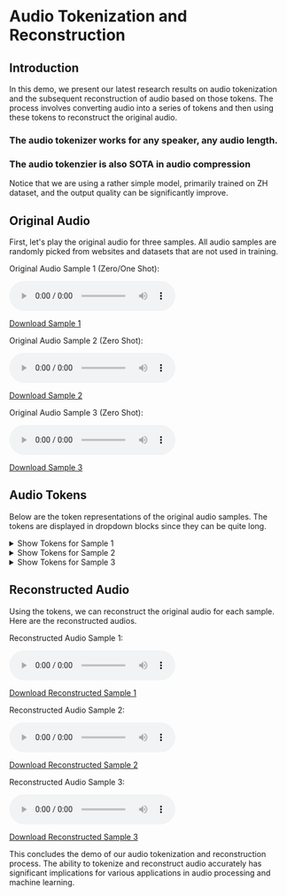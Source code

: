 # Audio Tokenization and Reconstruction

## Introduction

In this demo, we present our latest research results on audio tokenization and the subsequent reconstruction of audio based on those tokens. The process involves converting audio into a series of tokens and then using these tokens to reconstruct the original audio.

### The audio tokenizer works for any speaker, any audio length.
### The audio tokenzier is also SOTA in audio compression

Notice that we are using a rather simple model, primarily trained on ZH dataset, and the output quality can be significantly improve.

## Original Audio

First, let's play the original audio for three samples. All audio samples are randomly picked from websites and datasets that are not used in training.

Original Audio Sample 1 (Zero/One Shot):

<audio controls>
  <source src="audio/speaker.wav" type="audio/wav">
  Your browser does not support the audio element.
</audio>

[Download Sample 1](audio/speaker.wav)

Original Audio Sample 2 (Zero Shot):

<audio controls>
  <source src="audio/nana_1.mp3" type="audio/mp3">
  Your browser does not support the audio element.
</audio>

[Download Sample 2](audio/nana_1.mp3)

Original Audio Sample 3 (Zero Shot):

<audio controls>
  <source src="audio/speaker_female.wav" type="audio/wav">
  Your browser does not support the audio element.
</audio>

[Download Sample 3](audio/speaker_female.wav)

## Audio Tokens

Below are the token representations of the original audio samples. The tokens are displayed in dropdown blocks since they can be quite long.

<details>
<summary>Show Tokens for Sample 1</summary>

```text
tensor([[ 9071, 22264, 25096, 23154,  2660, 31228, 11365, 14549, 14565,  7598,
         15033,  7395, 23216, 19608, 30566, 14582, 55354, 22587, 21067, 56648,
         23699, 40150,  7663, 19618, 19892, 26784, 18604, 18856, 59688, 51516,
         26808, 20470, 40746, 61426, 52399, 35258, 52268, 43272, 61555, 41423,
         47595, 39093, 64256, 37526, 43118, 39526, 39654, 47501, 64638, 63596,
         11236,  6370, 36512, 41038, 47990, 55415, 39523,   359,  2230,  7402,
         44065, 61224, 15003, 15046, 10791, 41390, 53631, 31348, 60509, 63610,
         10452, 37609, 23666, 53995,  6384, 55418, 43662,  6196, 44584, 22399,
         21451, 19959, 19624, 51080,  4299, 24047, 26874, 26936, 51500, 26560,
         21456, 54224, 39369,  3456, 18885, 27583, 52650, 51628, 51496, 26593,
         53312, 35174, 47398, 47870, 47721, 63785, 64249, 29367, 47238, 47140,
         56833, 43566, 37206,  7158, 39166,  6699,  3234, 18612, 51500, 51342,
         51502, 10680, 15392, 43646, 43701, 48446, 62284,  8668, 37367, 22776,
         20834, 41804, 39294, 35944, 59826, 20562, 22475, 53569,  8047,  1481,
          3259, 25512, 13496, 23234, 14563, 35191, 39967, 52514, 54564, 53877,
         40309, 47295,  6630,  3720, 24076, 33093, 39280, 55802, 52394, 51236,
         52588, 35216, 13333, 38044, 19916, 52990, 26298,  7658, 11306, 51468,
         27128, 34217, 41573, 48053, 58392, 63545, 47363, 47164, 55592, 56022,
         63991, 55733, 65239, 56565, 48245, 44351, 47396, 41694, 43124,  6582,
          3132, 52718,  6372,  7915, 53538, 45386, 22883,  3616, 11896, 23243,
          7350, 52411,  2480, 19784, 18856, 51628, 51496, 51436, 53220, 11898,
         39543, 45686, 15036, 42529, 28184, 14501, 34918, 39348, 63734, 55587,
         23498, 34760, 36331, 22466,  6374,  9889, 18351, 48687, 41190, 14462,
         11824, 15896, 14435, 22098,  2556, 36025,  1824, 28602, 21729, 23791,
          7287, 56467, 30314, 28866, 55475,  3249, 59505, 12451, 37537, 55487,
          7665, 23243, 23654, 19638, 18638, 34683, 52668, 51336, 51640, 59576,
         27580, 52711, 53246, 60472, 27048, 10728, 39780, 43510, 64220, 47481,
         64219,  2149, 39137, 56497, 15086,  2391, 22498, 15972, 43566,  2101,
         23185, 26368, 40488, 41254, 47358, 64702, 51180,  5115,  4041, 52449,
         18088, 58253, 30763,  2118, 23903, 26750, 37626, 47142, 22646, 47206,
          6258,  3578, 39651,  7228, 56760, 47138,  6335, 36377, 26392,  7320,
         26368, 19592, 51208, 43434, 18938, 19938, 40811,  3512, 18618, 51500,
         43408, 34025,  8807, 31323, 43703, 64230, 41828, 14430,  7852, 31236,
         41782, 39208, 45608, 43132, 27738, 54248, 56288, 55540, 40293, 45760,
          2174, 55934, 21039, 38341, 40265, 22706,  6263, 56323, 13034, 39117,
          3310,  8129, 24414, 20442, 52708, 35096, 63087, 41109, 39191, 39474,
          6340, 56546, 52744,  4259, 39624, 23807, 19654, 26782, 17164, 62653,
         43983, 14577, 64949, 31899, 56762, 51644, 52188, 45783, 47142,  6815,
         23934, 22743, 39637, 39163, 11442, 19893, 18732, 26800, 44640, 41860,
         43828, 30760,  6373, 23915,  3296, 28556, 10469, 40371, 26750, 28172,
         13848, 37615, 42354, 18423, 36280, 59744, 20706,  6837, 38953, 40287,
         40679, 52562, 26668, 18584, 51626, 51518, 51628, 19902, 18876, 51240,
         10744, 20082, 52970, 36650, 27566, 52715, 60704, 51484, 19372, 46120,
         41334, 20805, 35175, 55657, 41855, 47393, 47286, 62453, 47595, 31443,
         63922, 47350, 47822, 47976, 55666, 36145, 34728, 33524, 47838, 43718,
          2597, 46356, 36760, 15932,  2244, 56012, 55489, 12910, 32887,   518,
         31920, 53955, 39136, 22187,  9488,  5760,  1033, 26008, 62909, 43079,
         14939, 47348,  6388, 39152,  5289,  1297,  5800, 25868, 39344, 43262,
         15084, 56955, 28236, 21961, 21833, 21441, 32462, 17676, 20408,  3880,
         27581, 47714, 47654, 56374, 52496, 51256, 28092, 51500, 26664, 34625,
          4553,  8129, 18837, 51641, 18878, 27134, 60414, 52730, 28586, 19962,
         52524, 51472, 42345,  4275, 22009,  8517, 20823, 31585, 47327, 39190,
         45694, 33653,  6764, 46898, 14432, 32871, 47734, 39221,  2853, 14636,
         61216, 23585, 41766, 56841, 47920, 22619, 59726, 47220,  8136, 36728,
         24271, 23794,  3770, 51492, 26686, 19086, 51820, 19644, 59818, 51596,
         18600, 59644, 27068, 18734, 52666, 59582, 18878, 51372, 19900, 18472,
         59692, 43451, 12971, 10791,   614,  2678, 32288, 33381,   599, 55927,
         35364, 10806, 14911, 11007,  6372, 30368,  8534, 14971, 10733,  7586,
         57132, 35415, 10367, 23028, 39603,  6304, 14703, 14825,  8420, 39156,
          3313, 11936, 28556, 38998, 47730, 39222, 65384, 39493,  6853,  7208,
         55010, 35501, 24126, 23803, 40181, 18466, 19900, 43512, 53146, 51966,
          3424, 52024, 59624, 52652, 51630, 59696, 59368, 30310,  9197, 14519,
          8421, 13289, 14931, 10534,  6259, 60712, 18710, 40164,  2790, 15076,
         13868,  8767, 10879,  7912, 14534, 30962, 15087, 11966, 56481, 39590,
         39094, 11881, 11914, 39155, 55466]], device='cuda:0')
```
</details>
<details>
<summary>Show Tokens for Sample 2</summary>

```text
tensor([[43009, 43331,  7931, 19943, 45179, 13161, 24475, 13143, 28993, 32593,
         12049, 61577, 41094, 63620, 57082, 41175, 41885, 23032, 17803, 43486,
         37701, 40193, 45728, 64126, 41518, 39477, 39444, 46220, 41310,  4567,
         17403,  1858,  7391, 50065, 41637, 47663,  9791, 41901, 40324, 13373,
         47369, 65125, 23993, 47405, 13247,  4765, 61167, 51947, 35827, 30021,
         29539, 31353,  4917, 45881, 62331, 10153, 30465, 15228, 23833, 63647,
         63111, 65159, 45779,  4590, 45525, 48003, 34489, 46625, 43949, 48035,
         39566, 56714, 63004,  2628, 23586,  7521, 43076, 39700, 36347, 21040,
         10925, 31390, 49207, 24571, 39238, 37479, 23331, 17427, 53133, 45927,
         62918, 13251, 62118, 23154,  2871,  1320,  8125,  2855, 20011, 37171,
           102, 15150, 48362, 65337, 57149, 10138, 16315, 28559, 51151, 33750,
         61911, 33279,  1223, 45545, 13163, 55475, 62347, 48907, 62443, 39869,
         22969, 31641,  7048, 32021, 64651, 47758, 45582, 48042, 64496, 15995,
         47594, 41292,  9937, 20733, 45527, 39339, 47766, 56999, 43991, 29547,
         24391, 22359, 62951, 47758, 22583,   551, 11246, 22488, 23435, 23960,
         22682,   686, 39174, 64725, 42793, 46076, 20806, 37669, 58412, 55386,
         12583, 12750, 55993, 50925, 18267,  4903, 23840, 16391, 40292,  6502,
          2662, 15210, 58909,  4539,  8548, 12646, 32186, 31330, 18189, 36728,
         10606, 42808,   886,    70, 57274, 52203, 27390, 17723, 34745, 17851,
         49578, 44155, 37224, 33239, 43967,  1704, 20529,  7429, 15379, 62083,
         62087, 47805,  5644, 13113, 14777, 15805, 53918, 41670, 50603, 62914,
         62708, 44020,  6774, 31512, 23720, 55822, 47798, 63224, 33781, 55987,
         45993, 24355, 45487,  6406,  4563,  2026, 60361, 56955, 56636,  3512,
         28139, 36577, 14789, 47255, 42297, 43149, 29317, 56105, 22456, 43455,
         16315, 46051, 54919, 43694, 43638, 40860, 62909, 47586, 41134, 50838,
         32639, 55524, 64190, 41334, 37668, 37680, 36931, 33381,  2018, 34745,
         56565, 51685, 43749, 43374, 54586, 50828, 45730, 63695, 64764,  6510,
         40316, 49010, 33367, 47974,  8548, 24520, 17278,  2416, 59245, 56888,
         56637, 44410, 40803, 51494, 19290, 49919, 17145, 20107, 38783, 56888,
         40254, 50728, 12801, 15891, 31243, 45353, 62331, 20936,  8511, 15191,
         44985, 29217, 23139, 45835, 65267, 55740, 39848, 41078, 35174, 33928,
         19361, 43366, 61667, 62149, 43110, 34745, 55224, 39262, 45924, 53762,
          6691, 10367,  6463, 25756, 47544, 33309,  3637, 49973, 27261, 43512,
         39400, 37844, 13271, 64507, 12957,  3752, 19435, 45221, 61863, 33351,
           933, 21368,  8089,  4072, 19627,  2483, 38252,  8654,  7036, 37717,
         29271, 39431, 16908, 45806, 61892, 40690, 42521,  2405,  2339, 39768,
         60986, 19566, 35800, 61173, 35413, 14950,  6662, 42396, 63020, 43142,
         33898, 34723,  2919, 12591, 43374, 57272, 50022, 18879, 49356, 58073,
         39489, 47456, 47799, 50949, 45556, 61894, 65471, 21624,  8540, 54729,
         25412, 60109, 57209, 48508, 60924,  7762, 39509, 37446, 35244, 62601,
         43687, 47758,  3809, 47313, 64459, 63915, 41844, 23263, 65143, 57212,
         19899, 22426, 19331, 51915, 54372, 41175, 64427, 31347, 11125,  8058,
         41183, 12979, 48041, 63875,  6282, 63680, 53953, 37365, 55701, 40400,
         25753, 63913, 41652,   940, 56889,  7484, 20346, 22411, 17298,  2451,
         61121, 35429,  8742, 10797, 31144, 13274, 15337,  4614, 47118, 40953,
         23947, 49847, 36762, 52859, 51492, 51941, 45307, 45959, 62379, 45643,
         37777,  5676, 53178,  4431,  8654, 54201, 51695, 21835, 33574, 64382,
         42793, 64184, 37527, 22191, 21613, 37847, 43886, 53771, 49177, 45051,
         41638,  6844, 58998, 51755, 19194, 49017, 56889, 40251, 38498, 20363,
         40996, 41638, 48869,  9253, 47119, 42040, 64168, 35111, 47106, 40938,
         65435, 14565,  6555, 64939, 20217, 20381, 41647, 43662, 51138, 63080,
         39286, 39525, 14776, 31995, 15338, 18333, 45654, 41548, 47820, 51837,
         60009, 56123, 57149, 12186, 12218, 27029, 42443,   953, 13081, 45775,
         54931, 18077, 54889,  8558,  2703, 22872, 18222, 45748, 47799, 56215,
         44014, 55426,  6113, 62409, 48038, 21868, 21487, 21439,  6585, 56080,
         47496, 47760, 27391, 24546, 19663, 52895, 36858, 18815, 51600, 39235,
         39509, 41542, 55740, 28705, 43693, 33327, 21210, 19087, 17101, 51083,
         39233, 38915, 65502, 45305,   838, 14760, 31211, 23240,  2943, 39718,
         47780, 38565, 45222, 33094, 22015, 50532, 52223, 19450, 58989, 56889,
         48508, 37914,  5511, 63136, 41782, 63766, 39572, 63625, 54944,  4940,
          8573, 46047, 62374, 50333, 50699,  2855,   805, 55997, 19071, 37354,
         41734, 64262, 53799, 22532, 40303, 45228, 33607,  6944,  4617,  6684,
         50717, 52157, 35249, 50541]], device='cuda:0')
```
</details>
<details>
<summary>Show Tokens for Sample 3</summary>

```text
tensor([[44529, 43238, 46054, 37622, 39349, 55476, 47254, 63912, 44781, 33495,
         47862, 47540, 34476, 22463, 46022, 47852, 63740, 63938, 39348, 63686,
         56184, 38826, 53053, 56753, 39350, 48296, 63669, 55701, 64255, 33527,
         48102, 38836, 44730, 44985, 43671, 55662, 56062, 39268, 39284, 64356,
         65262, 35574, 39606, 47284, 56232, 44730, 38968, 47478, 64802, 56042,
         39622, 47720, 55648, 55632, 39270, 47458, 56760, 36863, 37316, 45414,
         39869, 36853, 40815, 47326, 63992, 56748, 52411, 43766, 47742, 39550,
         34102, 48946, 47342, 47734, 56170, 53233, 55416, 64340, 39266, 39030,
         55351, 55602, 47414, 47158, 55604, 56628, 55358, 37734, 62280, 39926,
         57324, 36537, 43774, 38966, 36222, 52783, 64250, 39854, 63526, 37670,
         37734, 37732, 39716, 38964, 55606, 55607, 22581,  6182, 15206, 31025,
          7477, 39550, 37735, 34174, 51179, 54130, 54118, 39204, 38682, 40617,
         39102, 46398, 38831, 44022, 62442, 56186, 52750, 56059, 46046, 37732,
         55668, 55662, 47430, 39252, 39220, 56372, 56368, 35934, 56572, 47820,
         64486, 55786, 56808, 63860, 39188, 63866, 34658, 36863, 37885, 23547,
          3571]], device='cuda:0')
```
</details>

## Reconstructed Audio
Using the tokens, we can reconstruct the original audio for each sample. Here are the reconstructed audios.

Reconstructed Audio Sample 1:

<audio controls>
  <source src="audio/speaker_generated.wav" type="audio/wav">
  Your browser does not support the audio element.
</audio>

[Download Reconstructed Sample 1](audio/speaker_generated.wav)

Reconstructed Audio Sample 2:

<audio controls>
  <source src="audio/nana_1_generated.wav" type="audio/mp3">
  Your browser does not support the audio element.
</audio>

[Download Reconstructed Sample 2](audio/nana_1_generated.wav)

Reconstructed Audio Sample 3:

<audio controls>
  <source src="audio/speaker_female_generated.wav" type="audio/wav">
  Your browser does not support the audio element.
</audio>

[Download Reconstructed Sample 3](audio/speaker_female_generated.wav)

This concludes the demo of our audio tokenization and reconstruction process. The ability to tokenize and reconstruct audio accurately has significant implications for various applications in audio processing and machine learning.